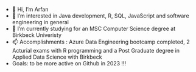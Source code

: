 - 👋 Hi, I’m Arfan
- 👀 I’m interested in Java development, R, SQL, JavaScript and software engineering in general
- 🌱 I’m currently studying for an MSC Computer Science degree at Birkbeck Univeristy 
- 📫 Accomplishments : Azure Data Engineering bootcamp completed, 2 Acturial exams with R programming and a Post Graduate degree in Applied Data Science    with Birkbeck
- Goals: to be more active on Github in 2023 !!!

